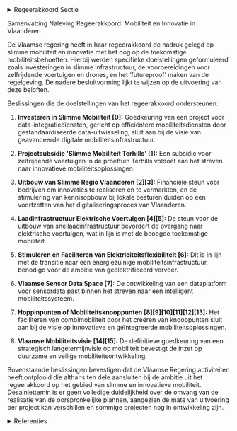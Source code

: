 

<details>
        <summary>Regeerakkoord Sectie </summary>
        <p>1.8 “Slimme” mobiliteit / innovatie Investeringen in slimme infrastructuur bereiden ons voor op de mobiliteit van de toekomst waarbij zelfrijdende voertuigen standaard worden en drones alom circuleren. Vandaag experimen-teert De Lijn al met zelfrijdende bussen en shuttles. Vlaanderen staat echter nog maar in de kinderschoenen op vlak van digitalisering, auto-matisering en innovatie. Op dit vlak schakelen we een versnelling hoger en maken we de regelgeving zgn. ‘futureproof’. We installeren meer dynamische verkeerslichten en -verkeersborden om verkeer beter te laten doorstromen en de uitstoot te beperken. De centrale verkeerscomputer heeft zijn nut bewezen en wordt verder uitgerold in heel Vlaanderen. Met private partners zetten we sterk in op big data en dynamisch verkeersmanagement om de doorstro-ming te bevorderen en de beschikbare digitale mobiliteitsinformatie verbinden we aan elkaar. </p>
        </details> 

Samenvatting Naleving Regeerakkoord: Mobiliteit en Innovatie in Vlaanderen

De Vlaamse regering heeft in haar regeerakkoord de nadruk gelegd op slimme mobiliteit en innovatie met het oog op de toekomstige mobiliteitsbehoeften. Hierbij werden specifieke doelstellingen geformuleerd zoals investeringen in slimme infrastructuur, de voorbereidingen voor zelfrijdende voertuigen en drones, en het ‘futureproof’ maken van de regelgeving. De nadere besluitvorming lijkt te wijzen op de uitvoering van deze beloften.

Beslissingen die de doelstellingen van het regeerakkoord ondersteunen:

1. **Investeren in Slimme Mobiliteit \[0\]:** Goedkeuring van een project voor data-integratiediensten, gericht op efficiëntere mobiliteitsdiensten door gestandaardiseerde data-uitwisseling, sluit aan bij de visie van geavanceerde digitale mobiliteitsinfrastructuur.

2. **Projectsubsidie 'Slimme Mobiliteit Terhills' \[1\]:** Een subsidie voor zelfrijdende voertuigen in de proeftuin Terhills voldoet aan het streven naar innovatieve mobiliteitsoplossingen.

3. **Uitbouw van Slimme Regio Vlaanderen \[2\]\[3\]:** Financiële steun voor bedrijven om innovaties te realiseren en te vermarkten, en de stimulering van kennisopbouw bij lokale besturen duiden op een voortzetten van het digitaliseringsproces van Vlaanderen.

4. **Laadinfrastructuur Elektrische Voertuigen \[4\]\[5\]:** De steun voor de uitbouw van snellaadinfrastructuur bevordert de overgang naar elektrische voertuigen, wat in lijn is met de beoogde toekomstige mobiliteit.

5. **Stimuleren en Faciliteren van Elektriciteitsflexibiliteit \[6\]:** Dit is in lijn met de transitie naar een energiezuinige mobiliteitsinfrastructuur, benodigd voor de ambitie van geëlektrificeerd vervoer.

6. **Vlaamse Sensor Data Space \[7\]:** De ontwikkeling van een dataplatform voor sensordata past binnen het streven naar een intelligent mobiliteitssysteem.

7. **Hoppinpunten of Mobiliteitsknooppunten \[8\]\[9\]\[10\]\[11\]\[12\]\[13\]:** Het faciliteren van combimobiliteit door het creëren van knooppunten sluit aan bij de visie op innovatieve en geïntegreerde mobiliteitsoplossingen.

8. **Vlaamse Mobiliteitsvisie \[14\]\[15\]:** De definitieve goedkeuring van een strategisch langetermijnvisie op mobiliteit bevestigt de inzet op duurzame en veilige mobiliteitsontwikkeling.

Bovenstaande beslissingen bevestigen dat de Vlaamse Regering activiteiten heeft ontplooid die althans ten dele aansluiten bij de ambitie uit het regeerakkoord op het gebied van slimme en innovatieve mobiliteit. Desalniettemin is er geen volledige duidelijkheid over de omvang van de realisatie van de oorspronkelijke plannen, aangezien de mate van uitvoering per project kan verschillen en sommige projecten nog in ontwikkeling zijn.

<details>
        <summary> Referenties</summary>
        **[\[0\]](https://beslissingenvlaamseregering.vlaanderen.be/?search=Plan%20Vlaamse%20Veerkracht%3A%20Data%20Integratiediensten%20voor%20Slimme%20Mobiliteit&dateOption=select&startDate=2021-12-03T09%3A00%3A00Z&endDate=2021-12-03T09%3A00%3A00Z)** : **(2021-12-03)** Plan Vlaamse Veerkracht: Data Integratiediensten voor Slimme Mobiliteit 

**[\[1\]](https://beslissingenvlaamseregering.vlaanderen.be/?search=Limburgse%20Reconversie%20Maatschappij%20%28LRM%29%3A%20418.000%20euro%20projectsubsidie%20%27Slimme%20Mobiliteit%20Terhills%27&dateOption=select&startDate=2020-04-10T08%3A00%3A00Z&endDate=2020-04-10T08%3A00%3A00Z)** : **(2020-04-10)** Limburgse Reconversie Maatschappij (LRM): 418.000 euro projectsubsidie 'Slimme Mobiliteit Terhills' 

**[\[2\]]** : **(2020-07-17)**  

**[\[3\]](https://beslissingenvlaamseregering.vlaanderen.be/?search=Plan%20Vlaamse%20Veerkracht%3A%20Uitbouw%20Slimme%20Regio%20Vlaanderen%20door%20samenbrengen%20innovatiecapaciteit%20ondernemingen%20en%20stimuleren%20implementatie%20en%20kennisopbouw%20bij%20lokale%20besturen&dateOption=select&startDate=2021-06-04T08%3A00%3A00Z&endDate=2021-06-04T08%3A00%3A00Z)** : **(2021-06-04)** Plan Vlaamse Veerkracht: Uitbouw Slimme Regio Vlaanderen door samenbrengen innovatiecapaciteit ondernemingen en stimuleren implementatie en kennisopbouw bij lokale besturen 

**[\[4\]](https://beslissingenvlaamseregering.vlaanderen.be/?search=Cofinanciering%20vanuit%20Vlaams%20Klimaatfonds%20voor%20ondersteuning%20oproep%20laadinfrastructuur%20elektrische%20voertuigen%20gericht%20op%20vracht%2C%20bussen%20en%20stedelijke%20logistiek&dateOption=select&startDate=2023-06-30T08%3A00%3A00Z&endDate=2023-06-30T08%3A00%3A00Z)** : **(2023-06-30)** Cofinanciering vanuit Vlaams Klimaatfonds voor ondersteuning oproep laadinfrastructuur elektrische voertuigen gericht op vracht, bussen en stedelijke logistiek 

**[\[5\]](https://beslissingenvlaamseregering.vlaanderen.be/?search=Plan%20Vlaamse%20Veerkracht%3A%20Projectoproep%20%E2%80%98uitrol%20ultrasnelladers%20%28%E2%89%A5150kW%29%20op%20parkings%20langs%20autosnel-%20en%20gewestwegen%E2%80%99&dateOption=select&startDate=2021-07-09T08%3A00%3A00Z&endDate=2021-07-09T08%3A00%3A00Z)** : **(2021-07-09)** Plan Vlaamse Veerkracht: Projectoproep ‘uitrol ultrasnelladers (≥150kW) op parkings langs autosnel- en gewestwegen’ 

**[\[6\]](https://beslissingenvlaamseregering.vlaanderen.be/?search=Visienota%20%27Flexibiliteitsplan%202025%27%3A%20flexibiliteit%20op%20elektriciteitsdistributienet%20en%20het%20plaatselijk%20vervoernet%C2%A0verder%20stimuleren%20en%20faciliteren&dateOption=select&startDate=2022-10-28T08%3A00%3A00Z&endDate=2022-10-28T08%3A00%3A00Z)** : **(2022-10-28)** Visienota 'Flexibiliteitsplan 2025': flexibiliteit op elektriciteitsdistributienet en het plaatselijk vervoernet verder stimuleren en faciliteren 

**[\[7\]](https://beslissingenvlaamseregering.vlaanderen.be/?search=Plan%20Vlaamse%20Veerkracht%3A%20Vlaamse%20Sensor%20Data%20Space&dateOption=select&startDate=2021-10-15T08%3A00%3A00Z&endDate=2021-10-15T08%3A00%3A00Z)** : **(2021-10-15)** Plan Vlaamse Veerkracht: Vlaamse Sensor Data Space 

**[\[8\]](https://beslissingenvlaamseregering.vlaanderen.be/?search=Impulsprogramma%20binnenvaart%3A%20subsidieregeling&dateOption=select&startDate=2021-11-19T09%3A00%3A00Z&endDate=2021-11-19T09%3A00%3A00Z)** : **(2021-11-19)** Impulsprogramma binnenvaart: subsidieregeling 

**[\[9\]](https://beslissingenvlaamseregering.vlaanderen.be/?search=Implementatiekader%20hoppinpunten%20of%20mobiliteitsknooppunten&dateOption=select&startDate=2021-07-16T06%3A00%3A00Z&endDate=2021-07-16T06%3A00%3A00Z)** : **(2021-07-16)** Implementatiekader hoppinpunten of mobiliteitsknooppunten 

**[\[10\]](https://beslissingenvlaamseregering.vlaanderen.be/?search=Implementatiekader%20hoppinpunten%20of%20mobiliteitsknooppunten&dateOption=select&startDate=2021-11-19T09%3A00%3A00Z&endDate=2021-11-19T09%3A00%3A00Z)** : **(2021-11-19)** Implementatiekader hoppinpunten of mobiliteitsknooppunten 

**[\[11\]](https://beslissingenvlaamseregering.vlaanderen.be/?search=Regelgevend%20kader%20Mobipunten&dateOption=select&startDate=2020-09-11T08%3A00%3A00Z&endDate=2020-09-11T08%3A00%3A00Z)** : **(2020-09-11)** Regelgevend kader Mobipunten 

**[\[12\]](https://beslissingenvlaamseregering.vlaanderen.be/?search=Regelgevend%20kader%20Mobipunten&dateOption=select&startDate=2020-07-17T08%3A00%3A00Z&endDate=2020-07-17T08%3A00%3A00Z)** : **(2020-07-17)** Regelgevend kader Mobipunten 

**[\[13\]](https://beslissingenvlaamseregering.vlaanderen.be/?search=Implementatiekader%20hoppinpunten%20of%20mobiliteitsknooppunten&dateOption=select&startDate=2022-02-11T09%3A00%3A00Z&endDate=2022-02-11T09%3A00%3A00Z)** : **(2022-02-11)** Implementatiekader hoppinpunten of mobiliteitsknooppunten 

**[\[14\]](https://beslissingenvlaamseregering.vlaanderen.be/?search=Vlaamse%20Mobiliteitsvisie&dateOption=select&startDate=2021-06-04T08%3A00%3A00Z&endDate=2021-06-04T08%3A00%3A00Z)** : **(2021-06-04)** Vlaamse Mobiliteitsvisie 

**[\[15\]](https://beslissingenvlaamseregering.vlaanderen.be/?search=Vlaamse%20Mobiliteitsvisie&dateOption=select&startDate=2021-07-09T08%3A00%3A00Z&endDate=2021-07-09T08%3A00%3A00Z)** : **(2021-07-09)** Vlaamse Mobiliteitsvisie 
        </details> 

